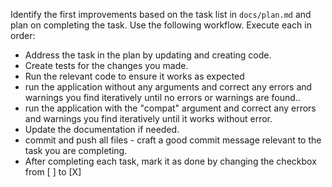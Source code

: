 Identify the first improvements based on the task list in `docs/plan.md` and plan on completing the task.
Use the following workflow. Execute each in order:
 * Address the task in the plan by updating and creating code.
 * Create tests for the changes you made.
 * Run the relevant code to ensure it works as expected
 * run the application without any arguments and correct any errors and warnings you find iteratively until no errors or warnings are found..
 * run the application with the "compat" argument and correct any errors and warnings you find iteratively until it works without error.
 * Update the documentation if needed.
 * commit and push all files - craft a good commit message relevant to the task you are completing.
 * After completing each task, mark it as done by changing the checkbox from [ ] to [X]
